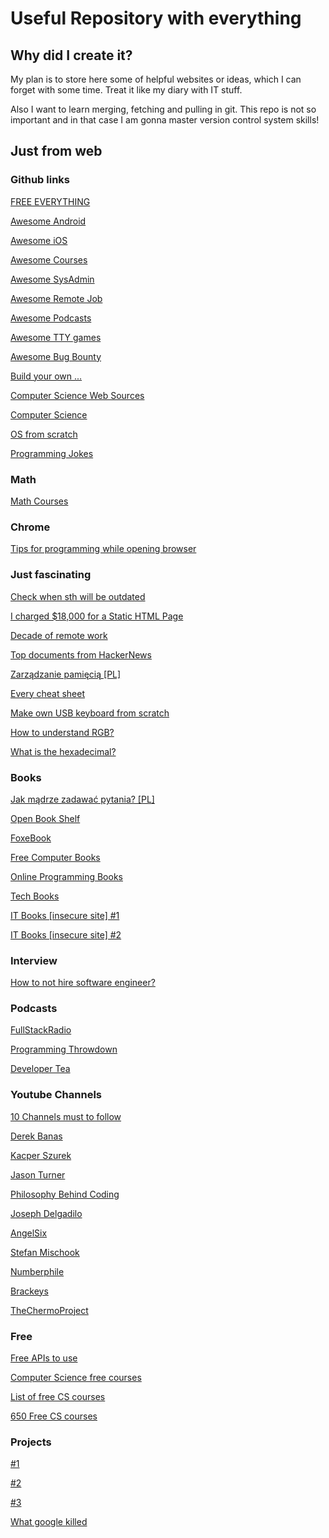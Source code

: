# Useful Repository with everything

## Why did I create it?

My plan is to store here some of helpful websites or ideas, which I can forget with some time. Treat it like my diary with IT stuff.

Also I want to learn merging, fetching and pulling in git. This repo is not so important and in that case I am gonna master version control system skills!

## Just from web

### Github links

[FREE EVERYTHING](https://github.com/EbookFoundation/free-programming-books)

[Awesome Android](https://github.com/JStumpp/awesome-android)

[Awesome iOS](https://github.com/vsouza/awesome-ios)

[Awesome Courses](https://github.com/prakhar1989/awesome-courses)

[Awesome SysAdmin](https://github.com/kahun/awesome-sysadmin)

[Awesome Remote Job](https://github.com/lukasz-madon/awesome-remote-job)

[Awesome Podcasts](https://github.com/rShetty/awesome-podcasts)

[Awesome TTY games](https://github.com/ligurio/awesome-ttygames)

[Awesome Bug Bounty](https://github.com/djadmin/awesome-bug-bounty)

[Build your own ...](https://github.com/danistefanovic/build-your-own-x)

[Computer Science Web Sources](https://github.com/the-akira/Computer_Science_Web_Resources)

[Computer Science](https://github.com/ossu/computer-science)

[OS from scratch](https://github.com/cfenollosa/os-tutorial)

[Programming Jokes](https://github.com/wesbos/dad-jokes)

### Math

[Math Courses](https://www.reddit.com/r/learnmath/comments/8p922p/list_of_websites_ebooks_downloads_etc_for_mobile/)

### Chrome

[Tips for programming while opening browser](https://30secondsofknowledge.petrovicstefan.rs/)

### Just fascinating

[Check when sth will be outdated](https://endoflife.date/fedora)

[I charged $18,000 for a Static HTML Page](https://idiallo.com/blog/18000-dollars-static-web-page)

[Decade of remote work](https://blog.viktorpetersson.com/2019/05/18/a-decade-of-remote.html)

[Top documents from HackerNews](https://www.hackernewspapers.com/)

[Zarządzanie pamięcią [PL]](https://bulldogjob.pl/news/536-jak-zrozumiec-pamiec-programu)

[Every cheat sheet](http://overapi.com/)

[Make own USB keyboard from scratch](http://blakesmith.me/2019/01/16/making-my-own-usb-keyboard-from-scratch.html)

[How to understand RGB?](https://ciechanow.ski/color-spaces/)

[What is the hexadecimal?](https://medium.com/wait-what/what-the-hex-467566b120af)

### Books

[Jak mądrze zadawać pytania? [PL]](http://rtfm.killfile.pl/)

[Open Book Shelf](https://launchschool.com/books)

[FoxeBook](http://www.foxebook.net/)

[Free Computer Books](http://freecomputerbooks.com/)

[Online Programming Books](https://www.onlineprogrammingbooks.com/)

[Tech Books](http://www.freetechbooks.com/)

[IT Books [insecure site] #1](http://index-of.es/Varios/)

[IT Books [insecure site] #2](http://index-of.es/Varios-2/)

### Interview

[How to not hire software engineer?](http://tonsky.me/blog/hiring/)

### Podcasts

[FullStackRadio](http://www.fullstackradio.com/)

[Programming Throwdown](https://www.programmingthrowdown.com/)

[Developer Tea](https://spec.fm/podcasts/developer-tea)

### Youtube Channels

[10 Channels must to follow](https://dev.to/desoga/10-youtube-channels-to-follow-as-a-junior-web-developer-designer-2fal)

[Derek Banas](https://www.youtube.com/user/derekbanas/featured)

[Kacper Szurek](https://www.youtube.com/channel/UCP16m86ciUUlU8UZvlpw0TQ)

[Jason Turner](https://www.youtube.com/channel/UCxHAlbZQNFU2LgEtiqd2Maw)

[Philosophy Behind Coding](https://www.youtube.com/channel/UCKYJJA7nYEu6HfVwmje3YXQ)

[Joseph Delgadilo](https://www.youtube.com/channel/UCqR4a4lUDbDkAFQnhw4pfXQ)

[AngelSix](https://www.youtube.com/channel/UCJ3AxeCHGPZkMi3kRfCuiHw)

[Stefan Mischook](https://www.youtube.com/channel/UCyUBW72KU30dfAYWLVNZO8Q)

[Numberphile](https://www.youtube.com/channel/UCoxcjq-8xIDTYp3uz647V5A)

[Brackeys](https://www.youtube.com/channel/UCYbK_tjZ2OrIZFBvU6CCMiA)

[TheChermoProject](https://www.youtube.com/channel/UCQ-W1KE9EYfdxhL6S4twUNw)

### Free

[Free APIs to use](https://public-apis.xyz/)

[Computer Science free courses](http://www.openculture.com/computer_science_free_courses)

[List of free CS courses](https://www.reddit.com/r/computerscience/comments/b4h9ga/list_of_free_video_courses_and_ai_projects_for/)

[650 Free CS courses](https://medium.freecodecamp.org/650-free-online-programming-computer-science-courses-you-can-start-this-summer-6c8905e6a3b2)

### Projects

[#1](https://github.com/karan/Projects)

[#2](http://rosettacode.org/wiki/Category:Programming_Tasks)

[#3](https://medium.freecodecamp.org/want-to-build-something-fun-heres-a-list-of-sample-web-app-ideas-b991bce0ed9a)

[What google killed](https://killedbygoogle.com/)
